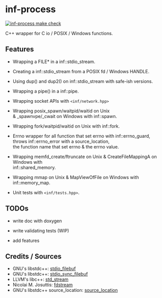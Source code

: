 # inf-process

[![inf-process make check](https://github.com/VokunGahrotLaas/inf-process/actions/workflows/check.yml/badge.svg?branch=master)](https://github.com/VokunGahrotLaas/inf-process/actions/workflows/check.yml?query=branch%3Amaster)

C++ wrapper for C io / POSIX / Windows functions.

## Features

* Wrapping a FILE* in a inf::stdio_stream.

* Creating a inf::stdio_stream from a POSIX fd / Windows HANDLE.

* Using dup() and dup2() on inf::stdio_stream with safe-ish versions.

* Wrapping a pipe() in a inf::pipe.

* Wrapping socket APIs with `<inf/network.hpp>`

* Wrapping posix_spawn/waitpid/waitid on Unix \
    & _spawnvpe/_cwait on Windows with inf::spawn.

* Wrapping fork/waitpid/waitid on Unix with inf::fork.

* Errno wrapper for all function that set errno with inf::errno_guard, \
    throws inf::errno_error with a source_location, \
    the function name that set errno & the errno value.

* Wrapping memfd_create/ftruncate on Unix & CreateFileMappingA on Windows with \
    inf::shared_memory.

* Wrapping mmap on Unix & MapViewOfFile on Windows with inf::memory_map.

* Unit tests with `<inf/tests.hpp>`.

## TODOs

* write doc with doxygen

* write validating tests (WIP)

* add features

## Credits / Sources

* GNU's libstdc++: [stdio_filebuf](https://gcc.gnu.org/onlinedocs/gcc-13.1.0/libstdc++/api/a12263.html)
* GNU's libstdc++: [stdio_sync_filebuf](https://gcc.gnu.org/onlinedocs/gcc-13.1.0/libstdc++/api/a12267.html)
* LLVM's libc++: [std_stream](https://github.com/llvm/llvm-project/blob/main/libcxx/src/std_stream.h)
* Nicolai M. Josuttis: [fdstream](http://www.josuttis.com/cppcode/fdstream.html)
* GNU's libstdc++ source_location: [source_location](https://github.com/gcc-mirror/gcc/blob/1f973c295b699011acd7d5fcb04bd2bf887da16d/libstdc%2B%2B-v3/include/experimental/source_location)
